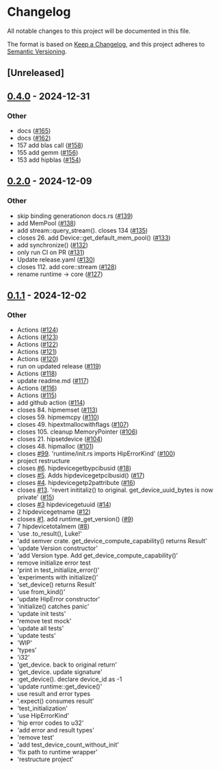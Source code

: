 # Changelog

All notable changes to this project will be documented in this file.

The format is based on [Keep a Changelog](https://keepachangelog.com/en/1.0.0/),
and this project adheres to [Semantic Versioning](https://semver.org/spec/v2.0.0.html).

## [Unreleased]

## [0.4.0](https://github.com/smedegaard/hip-rs/compare/v0.3.0...v0.4.0) - 2024-12-31

### Other

- docs ([#165](https://github.com/smedegaard/hip-rs/pull/165))
- docs ([#162](https://github.com/smedegaard/hip-rs/pull/162))
- 157 add blas call ([#158](https://github.com/smedegaard/hip-rs/pull/158))
- 155 add gemm ([#156](https://github.com/smedegaard/hip-rs/pull/156))
- 153 add hipblas ([#154](https://github.com/smedegaard/hip-rs/pull/154))

## [0.2.0](https://github.com/smedegaard/hip-rs/compare/v0.1.1...v0.2.0) - 2024-12-09

### Other

- skip binding generationon docs.rs ([#139](https://github.com/smedegaard/hip-rs/pull/139))
- add MemPool ([#138](https://github.com/smedegaard/hip-rs/pull/138))
- add stream::query_stream(). closes 134 ([#135](https://github.com/smedegaard/hip-rs/pull/135))
- closes 26. add Device::get_default_mem_pool() ([#133](https://github.com/smedegaard/hip-rs/pull/133))
- add synchronize() ([#132](https://github.com/smedegaard/hip-rs/pull/132))
- only run CI on PR ([#131](https://github.com/smedegaard/hip-rs/pull/131))
- Update release.yaml ([#130](https://github.com/smedegaard/hip-rs/pull/130))
- closes 112. add core::stream ([#128](https://github.com/smedegaard/hip-rs/pull/128))
- rename runtime -> core ([#127](https://github.com/smedegaard/hip-rs/pull/127))

## [0.1.1](https://github.com/smedegaard/hip-rs/compare/v0.1.0...v0.1.1) - 2024-12-02

### Other

- Actions ([#124](https://github.com/smedegaard/hip-rs/pull/124))
- Actions ([#123](https://github.com/smedegaard/hip-rs/pull/123))
- Actions ([#122](https://github.com/smedegaard/hip-rs/pull/122))
- Actions ([#121](https://github.com/smedegaard/hip-rs/pull/121))
- Actions ([#120](https://github.com/smedegaard/hip-rs/pull/120))
- run on updated release ([#119](https://github.com/smedegaard/hip-rs/pull/119))
- Actions ([#118](https://github.com/smedegaard/hip-rs/pull/118))
- update readme.md ([#117](https://github.com/smedegaard/hip-rs/pull/117))
- Actions ([#116](https://github.com/smedegaard/hip-rs/pull/116))
- Actions ([#115](https://github.com/smedegaard/hip-rs/pull/115))
- add github action ([#114](https://github.com/smedegaard/hip-rs/pull/114))
- closes 84. hipmemset ([#113](https://github.com/smedegaard/hip-rs/pull/113))
- closes 59. hipmemcpy ([#110](https://github.com/smedegaard/hip-rs/pull/110))
- closes 49. hipextmallocwithflags ([#107](https://github.com/smedegaard/hip-rs/pull/107))
- closes 105. cleanup MemoryPointer ([#106](https://github.com/smedegaard/hip-rs/pull/106))
- closes 21. hipsetdevice ([#104](https://github.com/smedegaard/hip-rs/pull/104))
- closes 48. hipmalloc ([#101](https://github.com/smedegaard/hip-rs/pull/101))
- closes [#99](https://github.com/smedegaard/hip-rs/pull/99). 'runtime/init.rs imports HipErrorKind' ([#100](https://github.com/smedegaard/hip-rs/pull/100))
- project restructure
- closes [#6](https://github.com/smedegaard/hip-rs/pull/6). hipdevicegetbypcibusid ([#18](https://github.com/smedegaard/hip-rs/pull/18))
- closes [#5](https://github.com/smedegaard/hip-rs/pull/5). Adds hipdevicegetpcibusid() ([#17](https://github.com/smedegaard/hip-rs/pull/17))
- closes [#4](https://github.com/smedegaard/hip-rs/pull/4). hipdevicegetp2pattribute ([#16](https://github.com/smedegaard/hip-rs/pull/16))
- closes [#13](https://github.com/smedegaard/hip-rs/pull/13). 'revert inititaliz() to original. get_device_uuid_bytes is now private' ([#15](https://github.com/smedegaard/hip-rs/pull/15))
- closes [#3](https://github.com/smedegaard/hip-rs/pull/3) hipdevicegetuuid ([#14](https://github.com/smedegaard/hip-rs/pull/14))
- 2 hipdevicegetname ([#12](https://github.com/smedegaard/hip-rs/pull/12))
- closes [#1](https://github.com/smedegaard/hip-rs/pull/1).  add runtime_get_version() ([#9](https://github.com/smedegaard/hip-rs/pull/9))
- 7 hipdevicetotalmem ([#8](https://github.com/smedegaard/hip-rs/pull/8))
- 'use .to_result(), Luke!'
- 'add semver crate. get_device_compute_capability() returns Result<Version>'
- 'update Version constructor'
- 'add Version type. Add get_device_compute_capability()'
- remove initialize error test
- 'print in test_initialize_error()'
- 'experiments with initialize()'
- 'set_device() returns Result<Device>'
- 'use from_kind()'
- 'update HipError constructor'
- 'initialize() catches panic'
- 'update init tests'
- 'remove test mock'
- 'update all tests'
- 'update tests'
- 'WIP'
- 'types'
- 'i32'
- 'get_device. back to original return'
- 'get_device. update signature'
- :get_device(). declare device_id as -1
- 'update runtime::get_device()'
- use result and error types
- '.expect() consumes result'
- 'test_initialization'
- 'use HipErrorKind'
- 'hip error codes to u32'
- 'add error and result types'
- 'remove test'
- 'add test_device_count_without_init'
- 'fix path to runtime wrapper'
- 'restructure project'
